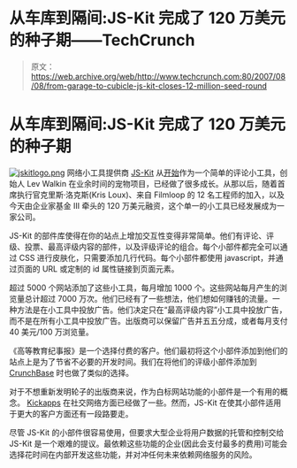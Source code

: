 # 从车库到隔间:JS-Kit 完成了 120 万美元的种子期——TechCrunch

> 原文：<https://web.archive.org/web/http://www.techcrunch.com:80/2007/08/08/from-garage-to-cubicle-js-kit-closes-12-million-seed-round>

# 从车库到隔间:JS-Kit 完成了 120 万美元的种子期

[![jskitlogo.png](img/4e90691545613eb64ca0d83fbb4f8b35.png)](https://web.archive.org/web/20211128171306/http://js-kit.com/) 网络小工具提供商 [JS-Kit](https://web.archive.org/web/20211128171306/http://crunchbase.com/company/jskit/) 从[开始](https://web.archive.org/web/20211128171306/http://www.beta.techcrunch.com/2006/11/29/quick-embed-code-to-add-comments-to-any-site/)作为一个简单的评论小工具，创始人 Lev Walkin 在业余时间的宠物项目，已经做了很多成长。从那以后，随着首席执行官克里斯·洛克斯(Kris Loux)、来自 Filmloop 的 12 名工程师的加入，以及今天由企业家基金 III 牵头的 120 万美元融资，这个单一的小工具已经发展成为一家公司。

JS-Kit 的部件库使得在你的站点上增加交互性变得非常简单。他们有评论、评级、投票、最高评级内容的部件，以及评级评论的组合。每个小部件都完全可以通过 CSS 进行皮肤化，只需要添加几行代码。每个小部件都使用 javascript，并通过页面的 URL 或定制的 id 属性链接到页面元素。

超过 5000 个网站添加了这些小工具，每月增加 1000 个。这些网站每月产生的浏览量总计超过 7000 万次。他们已经有了一些想法，他们想如何赚钱的流量。一种方法是在小工具中投放广告。他们决定只在“最高评级内容”小工具中投放广告，而不是在所有小工具中投放广告。出版商可以保留广告并五五分成，或者每月支付 40 美元/100 万浏览量。

《高等教育纪事报》是一个选择付费的客户。他们最初将这个小部件添加到他们的站点上是为了节省不必要的开发时间。我们在将他们的评级小部件添加到 [CrunchBase](https://web.archive.org/web/20211128171306/http://www.crunchbase.com/) 时也做了类似的选择。

对于不想重新发明轮子的出版商来说，作为白标网站功能的小部件是一个有用的概念。 [Kickapps](https://web.archive.org/web/20211128171306/http://www.crunchbase.com/company/kickapps) 在社交网络方面已经做了一些。然而，JS-Kit 在使其小部件适用于更大的客户方面还有一段路要走。

尽管 JS-Kit 的小部件很容易使用，但要求大型企业将用户数据的托管和控制交给 JS-Kit 是一个艰难的提议。最依赖这些功能的企业(因此会支付最多的费用)可能会选择花时间在内部开发这些功能，并对冲任何未来依赖网络服务的风险。
